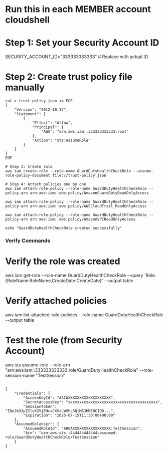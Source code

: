 # Run this in each MEMBER account cloudshell

# Step 1: Set your Security Account ID
SECURITY_ACCOUNT_ID="333333333333"  # Replace with actual ID

# Step 2: Create trust policy file manually

``` text
cat > trust-policy.json << EOF
{
    "Version": "2012-10-17",
    "Statement": [
        {
            "Effect": "Allow",
            "Principal": {
                "AWS": "arn:aws:iam::333333333333:root"
            },
            "Action": "sts:AssumeRole"
        }
    ]
}
EOF

# Step 3: Create role
aws iam create-role --role-name GuardDutyHealthCheckRole --assume-role-policy-document file://trust-policy.json

# Step 4: Attach policies one by one
aws iam attach-role-policy --role-name GuardDutyHealthCheckRole --policy-arn arn:aws:iam::aws:policy/AmazonGuardDutyReadOnlyAccess

aws iam attach-role-policy --role-name GuardDutyHealthCheckRole --policy-arn arn:aws:iam::aws:policy/AWSCloudTrail_ReadOnlyAccess

aws iam attach-role-policy --role-name GuardDutyHealthCheckRole --policy-arn arn:aws:iam::aws:policy/AmazonVPCReadOnlyAccess

echo "GuardDutyHealthCheckRole created successfully"

```

### Verify Commands

# Verify the role was created
aws iam get-role --role-name GuardDutyHealthCheckRole --query 'Role.{RoleName:RoleName,CreateDate:CreateDate}' --output table

# Verify attached policies
aws iam list-attached-role-policies --role-name GuardDutyHealthCheckRole --output table

# Test the role (from Security Account)
aws sts assume-role --role-arn "arn:aws:iam::333333333333:role/GuardDutyHealthCheckRole" --role-session-name "TestSession"

``` text

{
    "Credentials": {
        "AccessKeyId": "ASIAXXXXXXXXXXXXXXXXXXX",
        "SecretAccessKey": "xxxxxxxxxxxxxxxxxxxxxxxxxxxxxxxxxxxxxxxx",
        "SessionToken": "IQoJb3JpZ2luX2VjEHcaCXVzLWVhc3QtMSJHMEUCIQD...",
        "Expiration": "2025-07-15T11:30:00+00:00"
    },
    "AssumedRoleUser": {
        "AssumedRoleId": "AROAXXXXXXXXXXXXXXXXX:TestSession",
        "Arn": "arn:aws:sts::444444444444:assumed-role/GuardDutyHealthCheckRole/TestSession"
    }
}
```
